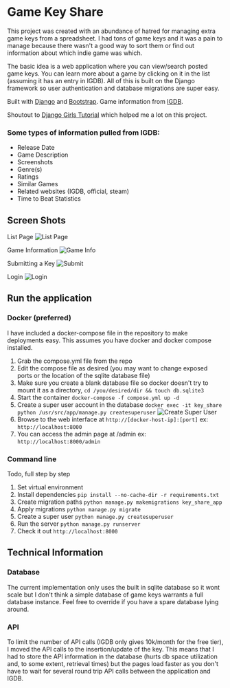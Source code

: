 # Game Key Share
This project was created with an abundance of hatred for managing extra game keys from a spreadsheet. I had tons of game keys and it was a pain to manage because there wasn't a good way to sort them or find out information about which indie game was which.

The basic idea is a web application where you can view/search posted game keys. You can learn more about a game by clicking on it in the list (assuming it has an entry in IGDB). All of this is built on the Django framework so user authentication and database migrations are super easy.

Built with [Django](https://www.djangoproject.com/) and [Bootstrap](https://getbootstrap.com). Game information from [IGDB](https://api.igdb.com/).

Shoutout to [Django Girls Tutorial](https://tutorial.djangogirls.org/en/) which helped me a lot on this project.

### Some types of information pulled from IGDB:
* Release Date
* Game Description
* Screenshots
* Genre(s)
* Ratings
* Similar Games
* Related websites (IGDB, official, steam)
* Time to Beat Statistics

## Screen Shots
List Page
![List Page](https://i.imgur.com/cMGmRKu.png)

Game Information
![Game Info](https://i.imgur.com/vqNwowb.png)

Submitting a Key
![Submit](https://i.imgur.com/dXB4WsM.png)

Login
![Login](https://i.imgur.com/e5XEiNN.png)


## Run the application
### Docker (preferred)
I have included a docker-compose file in the repository to make deployments easy. This assumes you have docker and docker compose installed.
1. Grab the compose.yml file from the repo
2. Edit the compose file as desired (you may want to change exposed ports or the location of the sqlite database file)
3. Make sure you create a blank database file so docker doesn't try to mount it as a directory, ```cd /you/desired/dir && touch db.sqlite3```
4. Start the container ```docker-compose -f compose.yml up -d```
5. Create a super user account in the database ```docker exec -it key_share python /usr/src/app/manage.py createsuperuser```
![Create Super User](https://i.imgur.com/71TvUek.png)
6. Browse to the web interface at ```http://[docker-host-ip]:[port]``` ex: ```http://localhost:8000```
7. You can access the admin page at /admin ex: ```http://localhost:8000/admin```

### Command line
Todo, full step by step
1. Set virtual environment
2. Install dependencies ```pip install --no-cache-dir -r requirements.txt```
3. Create migration paths ```python manage.py makemigrations key_share_app```
4. Apply migrations ```python manage.py migrate```
5. Create a super user ```python manage.py createsuperuser```
6. Run the server ```python manage.py runserver```
7. Check it out ```http://localhost:8000```

## Technical Information
### Database
The current implementation only uses the built in sqlite database so it wont scale but I don't think a simple database of game keys warrants a full database instance. Feel free to override if you have a spare database lying around.

### API
To limit the number of API calls (IGDB only gives 10k/month for the free tier), I moved the API calls to the insertion/update of the key. This means that I had to store the API information in the database (hurts db space utilization and, to some extent, retrieval times) but the pages load faster as you don't have to wait for several round trip API calls between the application and IGDB.